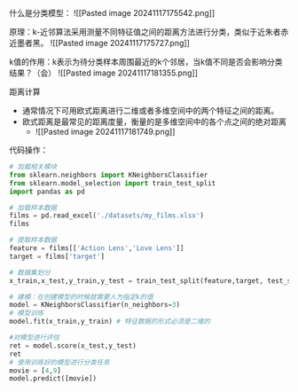 什么是分类模型：
![[Pasted image 20241117175542.png]]

原理：k-近邻算法采用测量不同特征值之间的距离方法进行分类，类似于近朱者赤近墨者黑。
![[Pasted image 20241117175727.png]]

k值的作用：k表示为待分类样本周围最近的k个邻居，当k值不同是否会影响分类结果？（会）
![[Pasted image 20241117181355.png]]

距离计算

* 通常情况下可用欧式距离进行二维或者多维空间中的两个特征之间的距离。
* 欧式距离是最常见的距离度量，衡量的是多维空间中的各个点之间的绝对距离
	* ![[Pasted image 20241117181749.png]]

代码操作：

``` python
# 加载相关模块
from sklearn.neighbors import KNeighborsClassifier
from sklearn.model_selection import train_test_split
import pandas as pd

# 加载样本数据
films = pd.read_excel('./datasets/my_films.xlsx')
films

# 提取样本数据
feature = films[['Action Lens','Love Lens']]
target = films['target']

# 数据集划分
x_train,x_test,y_train,y_test = train_test_split(feature,target, test_size=0.2,random_state=2023)

# 建模：在创建模型的时候就需要人为指定k的值
model = KNeighborsClassifier(n_neighbors=3)
# 模型训练
model.fit(x_train,y_train) # 特征数据的形式必须是二维的

#对模型进行评估
ret = model.score(x_test,y_test)
ret
# 使用训练好的模型进行分类任务
movie = [4,9]
model.predict([movie])

```